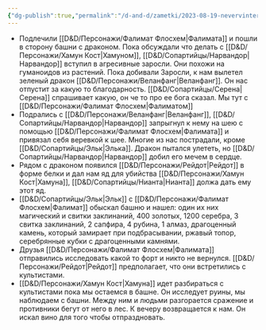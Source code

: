 ```yaml
---
{"dg-publish":true,"permalink":"/d-and-d/zametki/2023-08-19-nevervinter-zametki-o-sessii/","created":"2024-01-10T18:39:09.075+04:00","updated":"2024-01-10T18:43:13.564+04:00"}
---
```



- Подлечили [[D&D/Персонажи/Фалимат Флосхем\|Фалимата]] и пошли в сторону башни с драконом. Пока обсуждали что делать с [[D&D/Персонажи/Хамун Кост\|Хамуном]], [[D&D/Сопартийцы/Нарвандор\|Нарвандор]] вступил в агресивные заросли. Они похожи на гуманоидов из растений. Пока добивали Заросли, к нам вылетел зеленый дракон [[D&D/Персонажи/Веланфанг\|Веланфанг]]. Он нас отпустит за какую то благодарность. [[D&D/Сопартийцы/Серена\|Серена]] спрашивает какую, он че то про ее бога сказал. Мы тут с [[D&D/Персонажи/Фалимат Флосхем\|Фалиматом]]
- Подрались с [[D&D/Персонажи/Веланфанг\|Веланфанг]], [[D&D/Сопартийцы/Нарвандор\|Нарвандор]] запрыгнул к нему на шею с помощью [[D&D/Персонажи/Фалимат Флосхем\|Фалимата]] и привязал себя веревкой к шее. Многие из нас пострадали, кроме [[D&D/Сопартийцы/Эльк\|Элька]]. Дракон пытался улететь, но [[D&D/Сопартийцы/Нарвандор\|Нарвандор]] добил его мечем в сердце.
- Рядом с драконом появился [[D&D/Персонажи/Рейдот\|Рейдот]] в форме белки и дал нам яд для убийства [[D&D/Персонажи/Хамун Кост\|Хамуна]], [[D&D/Сопартийцы/Нианта\|Нианта]] должа дать ему этот яд.
- [[D&D/Сопартийцы/Эльк\|Эльк]] с [[D&D/Персонажи/Фалимат Флосхем\|Фалимат]] обыскал башню и нашел: один их них магический и свитки заклинаний, 400 золотых, 1200 серебра, 3 свитка заклинаний, 2 сапфира, 4 рубина, 1 алмаз, драгоценный камень, который замирает при подбрасывании, ржавый топор, серебрянные кубки с драгоценными камнями.
- Друзья [[D&D/Персонажи/Фалимат Флосхем\|Фалимата]] отправились исследовать какой то форт и никто не вернулся. [[D&D/Персонажи/Рейдот\|Рейдот]] предполагает, что они встретились с культистами. 
- [[D&D/Персонажи/Хамун Кост\|Хамуна]] идет разбираться с культистами пока мы остаемся в башне. Он исследует руины, мы наблюдаем с башни. Между ним и людьми разгорается сражение и противники бегут от него в лес. К вечеру возвращается к нам. Он искал вино для того чтобы отпраздновать. 


